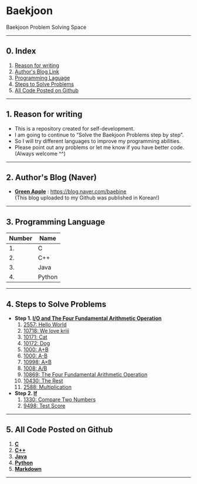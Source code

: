 # **Baekjoon**

Baekjoon Problem Solving Space

___

## 0. Index

1. [Reason for writing](#1-reason-for-writing)
2. [Author's Blog Link](#2-authors-blog-naver)
3. [Programming Laguage](#3-programming-language)
4. [Steps to Solve Problems](#4-steps-to-solve-problems)
5. [All Code Posted on Github](#5-all-code-posted-on-github)

___

## 1. Reason for writing
- This is a repository created for self-development.
- I am going to continue to “Solve the Baekjoon Problems step by step”.
- So I will try different languages to improve my programming abilities.
- Please point out any problems or let me know if you have better code. (Always welcome ^^)

___

## 2. Author's Blog (Naver)
* [**Green Apple**](https://blog.naver.com/baebine) : https://blog.naver.com/baebine
</br>(This blog uploaded to my Github was published in Korean!)
___

## 3. Programming Language
| Number | Name |
| --- | --- |
| 1. | C |
| 2. | C++ |
| 3. | Java |
| 4. | Python |

___

## 4. Steps to Solve Problems

- **Step 1. [I/O and The Four Fundamental Arithmetic Operation](https://www.acmicpc.net/step/1)**
  1. [2557: Hello World](https://github.com/Baebin/Baekjoon/tree/main/2557)
  2. [10718: We love kriii](https://github.com/Baebin/Baekjoon/tree/main/10718)
  3. [10171: Cat](https://github.com/Baebin/Baekjoon/tree/main/10171)
  4. [10172: Dog](https://github.com/Baebin/Baekjoon/tree/main/10172)
  5. [1000: A+B](https://github.com/Baebin/Baekjoon/tree/main/1000)
  6. [1000: A-B](https://github.com/Baebin/Baekjoon/tree/main/1001)
  7. [10998: A×B](https://github.com/Baebin/Baekjoon/tree/main/10998)
  8. [1008: A/B](https://github.com/Baebin/Baekjoon/tree/main/1008)
  9. [10869: The Four Fundamental Arithmetic Operation](https://github.com/Baebin/Baekjoon/tree/main/10869)
  10. [10430: The Rest](https://github.com/Baebin/Baekjoon/tree/main/10430)
  11. [2588: Multiplication](https://github.com/Baebin/Baekjoon/tree/main/2588)
- **Step 2. [If](https://www.acmicpc.net/step/4)**
  1. [1330: Compare Two Numbers](https://github.com/Baebin/Baekjoon/tree/main/1330)
  2. [9498: Test Score](https://github.com/Baebin/Baekjoon/tree/main/9498)

___

## 5. All Code Posted on Github
1. [**C**](https://github.com/Baebin/Baekjoon/search?l=c)
2. [**C++**](https://github.com/Baebin/Baekjoon/search?l=C%2B%2B)
3. [**Java**](https://github.com/Baebin/Baekjoon/search?l=Java)
4. [**Python**](https://github.com/Baebin/Baekjoon/search?l=Python)
5. [**Markdown**](https://github.com/Baebin/Baekjoon/search?l=Markdown)

___
